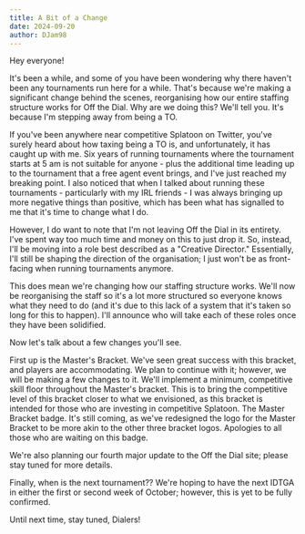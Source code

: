 ```yaml
---
title: A Bit of a Change
date: 2024-09-20
author: DJam98
---
```


Hey everyone!

It's been a while, and some of you have been wondering why there haven't been any tournaments run here for a while. That's because we're making a significant change behind the scenes, reorganising how our entire staffing structure works for Off the Dial. Why are we doing this? We'll tell you. It's because I'm stepping away from being a TO.

If you've been anywhere near competitive Splatoon on Twitter, you've surely heard about how taxing being a TO is, and unfortunately, it has caught up with me. Six years of running tournaments where the tournament starts at 5 am is not suitable for anyone - plus the additional time leading up to the tournament that a free agent event brings, and I've just reached my breaking point. I also noticed that when I talked about running these tournaments - particularly with my IRL friends - I was always bringing up more negative things than positive, which has been what has signalled to me that it's time to change what I do.

However, I do want to note that I'm not leaving Off the Dial in its entirety. I've spent way too much time and money on this to just drop it. So, instead, I'll be moving into a role best described as a "Creative Director." Essentially, I'll still be shaping the direction of the organisation; I just won't be as front-facing when running tournaments anymore.

This does mean we're changing how our staffing structure works. We'll now be reorganising the staff so it's a lot more structured so everyone knows what they need to do (and it's due to this lack of a system that it's taken so long for this to happen). I'll announce who will take each of these roles once they have been solidified.

Now let's talk about a few changes you'll see. 

First up is the Master's Bracket. We've seen great success with this bracket, and players are accommodating. We plan to continue with it; however, we will be making a few changes to it.
We'll implement a minimum, competitive skill floor throughout the Master's bracket. This is to bring the competitive level of this bracket closer to what we envisioned, as this bracket is intended for those who are investing in competitive Splatoon.
The Master Bracket badge. It's still coming, as we've redesigned the logo for the Master Bracket to be more akin to the other three bracket logos. Apologies to all those who are waiting on this badge.

We're also planning our fourth major update to the Off the Dial site; please stay tuned for more details.

Finally, when is the next tournament?? We're hoping to have the next IDTGA in either the first or second week of October; however, this is yet to be fully confirmed.

Until next time, stay tuned, Dialers!